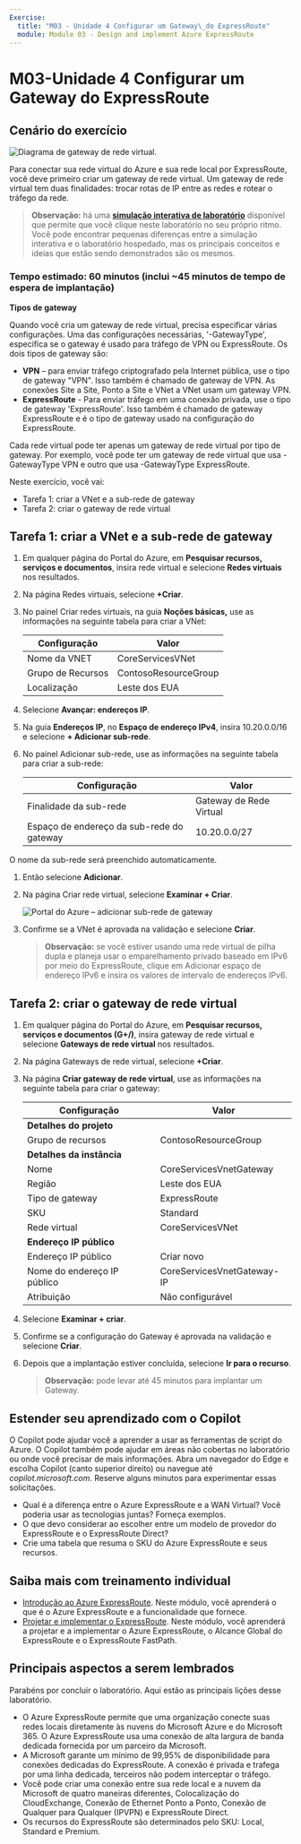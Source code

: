 ```yaml
---
Exercise:
  title: "M03 - Unidade 4 Configurar um Gateway\_do ExpressRoute"
  module: Module 03 - Design and implement Azure ExpressRoute
---
```

# M03-Unidade 4 Configurar um Gateway do ExpressRoute

## Cenário do exercício

![Diagrama de gateway de rede virtual.](../media/4-exercise-configure-expressroute-gateway.png)

Para conectar sua rede virtual do Azure e sua rede local por ExpressRoute, você deve primeiro criar um gateway de rede virtual. Um gateway de rede virtual tem duas finalidades: trocar rotas de IP entre as redes e rotear o tráfego da rede.

   >**Observação:** há uma **[simulação interativa de laboratório](https://mslabs.cloudguides.com/guides/AZ-700%20Lab%20Simulation%20-%20Configure%20an%20ExpressRoute%20gateway)** disponível que permite que você clique neste laboratório no seu próprio ritmo. Você pode encontrar pequenas diferenças entre a simulação interativa e o laboratório hospedado, mas os principais conceitos e ideias que estão sendo demonstrados são os mesmos.

### Tempo estimado: 60 minutos (inclui ~45 minutos de tempo de espera de implantação)

**Tipos de gateway**

Quando você cria um gateway de rede virtual, precisa especificar várias configurações. Uma das configurações necessárias, '-GatewayType', especifica se o gateway é usado para tráfego de VPN ou ExpressRoute. Os dois tipos de gateway são:

- **VPN** – para enviar tráfego criptografado pela Internet pública, use o tipo de gateway "VPN". Isso também é chamado de gateway de VPN. As conexões Site a Site, Ponto a Site e VNet a VNet usam um gateway VPN.
- **ExpressRoute** - Para enviar tráfego em uma conexão privada, use o tipo de gateway 'ExpressRoute'. Isso também é chamado de gateway ExpressRoute e é o tipo de gateway usado na configuração do ExpressRoute.

Cada rede virtual pode ter apenas um gateway de rede virtual por tipo de gateway. Por exemplo, você pode ter um gateway de rede virtual que usa -GatewayType VPN e outro que usa -GatewayType ExpressRoute.

Neste exercício, você vai:

- Tarefa 1: criar a VNet e a sub-rede de gateway
- Tarefa 2: criar o gateway de rede virtual

## Tarefa 1: criar a VNet e a sub-rede de gateway

1. Em qualquer página do Portal do Azure, em **Pesquisar recursos, serviços e documentos**, insira rede virtual e selecione **Redes virtuais** nos resultados.

1. Na página Redes virtuais, selecione **+Criar**.

1. No painel Criar redes virtuais, na guia **Noções básicas,** use as informações na seguinte tabela para criar a VNet:

   | **Configuração**          | **Valor**                        |
   | -------------------- | -------------------------------- |
   | Nome da VNET | CoreServicesVNet                 |
   | Grupo de Recursos       | ContosoResourceGroup             |
   | Localização             | Leste dos EUA                          |

1. Selecione **Avançar: endereços IP**.

1. Na guia **Endereços IP**, no **Espaço de endereço IPv4**, insira 10.20.0.0/16 e selecione **+ Adicionar sub-rede**.

1. No painel Adicionar sub-rede, use as informações na seguinte tabela para criar a sub-rede:

   | **Configuração**                  | **Valor**               |
   | ---------------------------- | ----------------------- |
   | Finalidade da sub-rede               | Gateway de Rede Virtual |
   | Espaço de endereço da sub-rede do gateway | 10.20.0.0/27            |

O nome da sub-rede será preenchido automaticamente.

1. Então selecione **Adicionar**.

1. Na página Criar rede virtual, selecione **Examinar + Criar**.

   ![Portal do Azure – adicionar sub-rede de gateway](../media/add-gateway-subnet.png)

1. Confirme se a VNet é aprovada na validação e selecione **Criar**.

   >**Observação:** se você estiver usando uma rede virtual de pilha dupla e planeja usar o emparelhamento privado baseado em IPv6 por meio do ExpressRoute, clique em Adicionar espaço de endereço IPv6 e insira os valores de intervalo de endereços IPv6.

## Tarefa 2: criar o gateway de rede virtual

1. Em qualquer página do Portal do Azure, em **Pesquisar recursos, serviços e documentos (G+/)**, insira gateway de rede virtual e selecione **Gateways de rede virtual** nos resultados.

1. Na página Gateways de rede virtual, selecione **+Criar**.

1. Na página **Criar gateway de rede virtual**, use as informações na seguinte tabela para criar o gateway:

   | **Configuração**               | **Valor**                  |
   | ------------------------- | -------------------------- |
   | **Detalhes do projeto**       |                            |
   | Grupo de recursos            | ContosoResourceGroup       |
   | **Detalhes da instância**      |                            |
   | Nome                      | CoreServicesVnetGateway    |
   | Região                    | Leste dos EUA                    |
   | Tipo de gateway              | ExpressRoute               |
   | SKU                       | Standard                   |
   | Rede virtual           | CoreServicesVNet           |
   | **Endereço IP público**     |                            |
   | Endereço IP público         | Criar novo                 |
   | Nome do endereço IP público    | CoreServicesVnetGateway-IP |
   | Atribuição                | Não configurável           |

1. Selecione **Examinar + criar**.

1. Confirme se a configuração do Gateway é aprovada na validação e selecione **Criar**.

1. Depois que a implantação estiver concluída, selecione **Ir para o recurso**.

   >**Observação:** pode levar até 45 minutos para implantar um Gateway.


## Estender seu aprendizado com o Copilot

O Copilot pode ajudar você a aprender a usar as ferramentas de script do Azure. O Copilot também pode ajudar em áreas não cobertas no laboratório ou onde você precisar de mais informações. Abra um navegador do Edge e escolha Copilot (canto superior direito) ou navegue até *copilot.microsoft.com*. Reserve alguns minutos para experimentar essas solicitações.
+ Qual é a diferença entre o Azure ExpressRoute e a WAN Virtual? Você poderia usar as tecnologias juntas? Forneça exemplos.
+ O que devo considerar ao escolher entre um modelo de provedor do ExpressRoute e o ExpressRoute Direct?
+ Crie uma tabela que resuma o SKU do Azure ExpressRoute e seus recursos.

## Saiba mais com treinamento individual

+ [Introdução ao Azure ExpressRoute](https://learn.microsoft.com/training/modules/intro-to-azure-expressroute/). Neste módulo, você aprenderá o que é o Azure ExpressRoute e a funcionalidade que fornece.
+ [Projetar e implementar o ExpressRoute](https://learn.microsoft.com/training/modules/design-implement-azure-expressroute/). Neste módulo, você aprenderá a projetar e a implementar o Azure ExpressRoute, o Alcance Global do ExpressRoute e o ExpressRoute FastPath.

## Principais aspectos a serem lembrados

Parabéns por concluir o laboratório. Aqui estão as principais lições desse laboratório. 
+ O Azure ExpressRoute permite que uma organização conecte suas redes locais diretamente às nuvens do Microsoft Azure e do Microsoft 365. O Azure ExpressRoute usa uma conexão de alta largura de banda dedicada fornecida por um parceiro da Microsoft.
+ A Microsoft garante um mínimo de 99,95% de disponibilidade para conexões dedicadas do ExpressRoute. A conexão é privada e trafega por uma linha dedicada, terceiros não podem interceptar o tráfego.
+ Você pode criar uma conexão entre sua rede local e a nuvem da Microsoft de quatro maneiras diferentes, Colocalização do CloudExchange, Conexão de Ethernet Ponto a Ponto, Conexão de Qualquer para Qualquer (IPVPN) e ExpressRoute Direct.
+ Os recursos do ExpressRoute são determinados pelo SKU: Local, Standard e Premium. 

